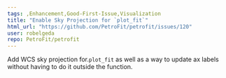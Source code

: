 ```yaml
---
tags: ,Enhancement,Good-First-Issue,Visualization
title: "Enable Sky Projection for `plot_fit`"
html_url: "https://github.com/PetroFit/petrofit/issues/120"
user: robelgeda
repo: PetroFit/petrofit
---
```


Add WCS sky projection for.`plot_fit` as well as a way to update ax labels without having to do it outside the function.